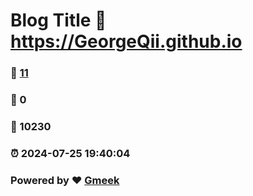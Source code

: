 # Blog Title :link: https://GeorgeQii.github.io 
### :page_facing_up: [11](https://GeorgeQii.github.io/tag.html) 
### :speech_balloon: 0 
### :hibiscus: 10230 
### :alarm_clock: 2024-07-25 19:40:04 
### Powered by :heart: [Gmeek](https://github.com/Meekdai/Gmeek)

